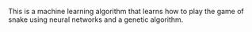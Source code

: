 This is a machine learning algorithm that learns how to play the game of snake using neural networks and a genetic algorithm.
